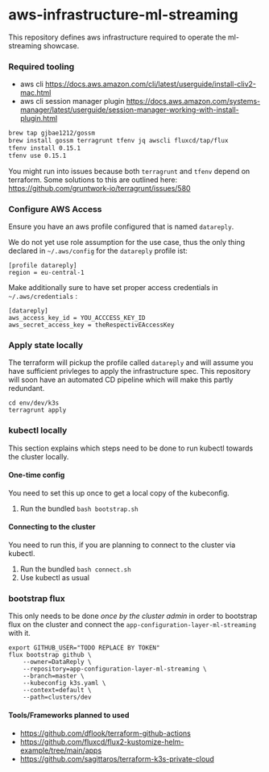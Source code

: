 # aws-infrastructure-ml-streaming

This repository defines aws infrastructure required to operate the ml-streaming showcase.

### Required tooling

- aws cli https://docs.aws.amazon.com/cli/latest/userguide/install-cliv2-mac.html
- aws cli session manager plugin https://docs.aws.amazon.com/systems-manager/latest/userguide/session-manager-working-with-install-plugin.html

```bash
brew tap gjbae1212/gossm
brew install gossm terragrunt tfenv jq awscli fluxcd/tap/flux
tfenv install 0.15.1
tfenv use 0.15.1
```

You might run into issues because both `terragrunt` and `tfenv` depend on terraform. Some solutions to this are outlined here:
https://github.com/gruntwork-io/terragrunt/issues/580

### Configure AWS Access

Ensure you have an aws profile configured that is named `datareply`.

We do not yet use role assumption for the use case, thus the only thing declared in `~/.aws/config` for the `datareply` profile ist:

```
[profile datareply]
region = eu-central-1
```

Make additionally sure to have set proper access credentials in `~/.aws/credentials` :

```
[datareply]
aws_access_key_id = YOU_ACCCESS_KEY_ID
aws_secret_access_key = theRespectivEAccessKey
```


### Apply state locally
The terraform will pickup the profile called `datareply` and will assume you have sufficient privleges to apply the infrastructure spec.
This repository will soon have an automated CD pipeline which will make this partly redundant.

```
cd env/dev/k3s
terragrunt apply
```

###  kubectl locally
This section explains which steps need to be done to run kubectl towards the cluster locally.

#### One-time config
You need to set this up once to get a local copy of the kubeconfig.

1. Run the bundled `bash bootstrap.sh`

#### Connecting to the cluster
You need to run this, if you are planning to connect to the cluster via kubectl.

1. Run the bundled `bash connect.sh`
2. Use kubectl as usual

### bootstrap flux 
This  only needs to be done *once by the cluster admin* in order to bootstrap flux on the cluster and connect the `app-configuration-layer-ml-streaming` with it.

```
export GITHUB_USER="TODO REPLACE BY TOKEN"
flux bootstrap github \
    --owner=DataReply \
    --repository=app-configuration-layer-ml-streaming \
    --branch=master \
    --kubeconfig k3s.yaml \
    --context=default \
    --path=clusters/dev
```

#### Tools/Frameworks planned to used

- https://github.com/dflook/terraform-github-actions
- https://github.com/fluxcd/flux2-kustomize-helm-example/tree/main/apps
- https://github.com/sagittaros/terraform-k3s-private-cloud
